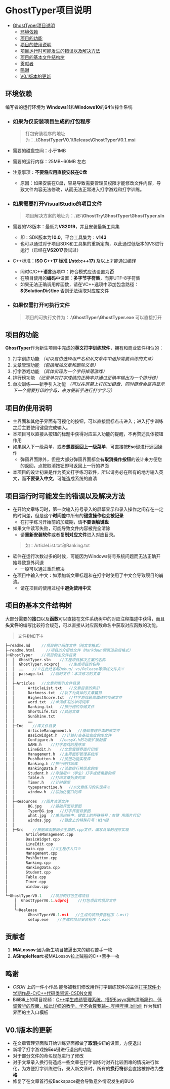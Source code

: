 <!--
 * @Description: 
 * @Author: MALossov
 * @Date: 2021-12-28 13:05:29
 * @LastEditTime: 2021-12-29 21:44:01
 * @LastEditors: MALossov
 * @Reference: 
-->
# GhostTyper项目说明 
- [GhostTyper项目说明](#ghosttyper项目说明)
  - [环境依赖](#环境依赖)
  - [项目的功能](#项目的功能)
  - [项目的使用说明](#项目的使用说明)
  - [项目运行时可能发生的错误以及解决方法](#项目运行时可能发生的错误以及解决方法)
  - [项目的基本文件结构树](#项目的基本文件结构树)
  - [贡献者](#贡献者)
  - [鸣谢](#鸣谢)
  - [V0.1版本的更新](#v01版本的更新)

## 环境依赖 
编写者的运行环境为 **Windows11**和**Windows10**的**64**位操作系统
- ### 如果为仅安装项目生成的打包程序 
  > 打包安装程序的地址为：**.\GhostTyperV0.1\Release\GhostTyperV0.1.msi**
- 需要的磁盘空间：小于1MB
- 需要的运行内存：25MB~60MB 左右
- 注意事项：**不要将应用直接安装在C盘**
    -  原因：如果安装在C盘，容易导致需要管理员权限才能修改文件内容，导致文件内容无法修改，从而无法正常进入打字游戏和打字训练。
- ### 如果需要打开VisualStudio的项目文件
  > 项目解决方案的地址为：**.\E:\GhostTry\GhostTyper\GhostTyper.sln**
- 需要的VS版本：最低为**VS2019**，并且安装最新工具集
    - 即：SDK版本为**10.0**，平台工具集为：**v143**
    - 也可以通过对于项目SDK和工具集的重新定向，以此通过低版本的VS进行运行（已经在**VS2017**尝试过）
- C++标准：**ISO C++17 标准 (/std:c++17)** 及以上才能通过编译
    - 同时C/C++**语言**选项中：符合模式应该设置为**否**
    - 在项目使用的**编码**中设置：**多字节字符集**，而非UTF-8字符集
    - 如果无法正确调用库函数，请在VC++选项中添加包含路径：**$(SolutionDir)\Inc** 否则无法读取对应库文件

- ### 如果仅需打开可执行文件
  >项目的可执行文件为：**.\GhostTyper\GhostTyper.exe** 可以直接打开
  </p>
  
## 项目的功能
**GhostTyper**作为新生项目中完成的**英文打字训练软件**，拥有和商业软件相似的：
1. 打字训练功能 *（可以自由选择用户名和从文章库中选择需要训练的文章）*
2. 文章管理功能 *（包括增加文章和删除文章）*
3. 打字游戏功能 *（具体实现为一个字符掉落游戏）*
4. 排行榜功能 *（记录单次打字成绩的正确率并通过正确率输出为一个排行榜）*
5. 单次训练——新手引入功能 *（可以在屏幕上打印出键盘，同时键盘会高亮显示下一个需要打印的字母，来方便新手进行打字学习）*
</p>

## 项目的使用说明
- 主界面和其他子界面有可视化的按钮，可以直接鼠标点击进入；进入打字训练之后主要使用键盘完成输入。
- 本项目可以直接从按钮的标题中获得对应进入功能的提醒，不再赘述具体按钮作用
- 如果误入下一级菜单，或者**想要返回上一级菜单**，可直接按**Esc**键进行返回操作
  - 弹窗界面除外，但是大部分弹窗界面都会有**取消操作按钮**的设计来方便您的返回，点按取消按钮即可返回上一行的界面
- 本项目的设计初衷是作为英文打字练习软件，所以请务必在所有的地方输入英文，而**不要录入中文**，可能造成系统的崩溃</p> 

## 项目运行时可能发生的错误以及解决方法
- 在开始文章练习时，第一次输入符号录入的屏幕显示和录入操作之间存在一定的时间差，但是这个**时间差**中所有的**键盘操作也会被记录**
  - 在打字练习开始前的加载期，请**不要误触键盘**
- 如果文件读写失败，可能导致文件内容被完全清除
  - 请**重新安装软件**或者**复制对应文件**进入对应目录。
  >如：ArticleList.txt和Ranking.txt
- 软件在运行次数过多的时候，可能因为Windows符号系统问题而无法正确开始导致意外闪退
  - 一般可以通过重启解决
- 在项目中输入中文：如添加新文章标题和在打字时使用了中文会导致项目的崩溃。
  - 请在项目的使用过程中**避免使用中文**</p>

## 项目的基本文件结构树
大部分需要的**接口**以及**函数**可以直接在文件系统树中的对应注释描述中获得，而且**头文件**的编写比较符合规范，可以直接从对应函数命名中获取对应函数的功能。
>文件树如下↓
```cpp
├─readme.md     //项目的介绍性文件（纯文本格式）
├─readme.html     //项目的介绍性文件（Markdown网页渲染后格式）
├─GhostTyper    //项目的主文件目录
│  │  GhostTyper.sln    //工程项目解决方案的名称
│  │  GhostTyper.vcxproj    //生成项目的名称
│  │  ……    //※在此处省略Debug/.vs/Release等调试文件夹※
│  │  passage.txt   //临时文件：本次练习的文章
│  │  
│  ├─Articles   //文章和索引文件目录
│  │      ArticleList.txt   //文章目录的索引
│  │      Darkness.txt  //以下为具体的文章篇目
│  │      HighestScore.txt  //打字游戏最高成绩的存储文件
│  │      word.txt  //单词练习的单词词库
│  │      Ranking.txt   //排行榜的存储文件
│  │      ShortLife.txt //其他文章
│  │      SunShine.txt
│  │      ……
│  ├─Inc    //库文件目录
│  │      ArticleManagement.h   //基础管理界面的库文件
│  │      BasicWidget.h  //计算打表基础宽度的库文件
│  │      Configure.h   //easyX.h的功能扩展配置
│  │      GAME.h    //打字游戏的程序库
│  │      LineEdit.h    //文章管理界面打印库
│  │      Management.h  //主界面即管理系统库
│  │      PushButton.h  //按钮功能实现库
│  │      Ranking.h //排行榜打印库
│  │      RankingData.h //读取排行榜信息的库
│  │      Student.h //存储用户（学生）打字成绩需要的库
│  │      Table.h   //打印文章列表的库
│  │      Timer.h   //计时器库
│  │      typeparactise.h   //※文章练习的实现库※
│  │      window.h  //初始化窗口的库
│  │      
│  ├─Resources  //图片资源文件
│  │      BG.jpg    //基础界面背景图
│  │      TyperBG.jpg   //打字界面背景图
│  │      what.jpg  //单词训练中，键盘上的特殊符号：右键 用图片打印
│  │      windos.jpg    //键盘上的特殊符号：Win键
│  │      
│  ├─Src    //根据库函数同步生成的.cpp文件，编写具体的程序实现
│        ArticleManagement.cpp
│        BasicWidget.cpp
│        LineEdit.cpp
│        main.cpp   //※主程序入口※
│        Management.cpp
│        PushButton.cpp
│        Ranking.cpp
│        RankingData.cpp
│        Student.cpp
│        Table.cpp
│        Timer.cpp
│        window.cpp
│ 
└─GhostTyperV0.1    //项目的打包生成项目
    │  GhostTyperV0.1.vdproj    //打包项目的项目文件
    │  
    └─Realease
          GhostTyperV0.1.msi   //生成的项目安装程序（.msi)
          setup.exe    //生成的项目安装程序（.exe）   
```
</p>

## 贡献者
1. **MALossov**:因为新生项目被逼出来的编程苦手一枚
2. **ASimpleHeart**:被MALossov拉上贼船的C++苦手一枚
## 鸣谢
- *CSDN* 上的一件小作品 能够被我们修改用作打字训练软件的主体[打字软件小学期作品-C/C++代码类资源-CSDN文库](https://download.csdn.net/download/lurenchengwangji/10680103)
- BiliBili上的项目视频：[C++学生成绩管理系统，搭配Easyx拥有清晰简约，低调奢华的界面，如此详细的教学，学不会算我输~_哔哩哔哩_bilibili](https://www.bilibili.com/video/BV1uf4y1L75v?share_source=copy_web) 作为我们界面的主入口模板

## V0.1版本的更新
- 在文章管理界面和开始训练界面都做了**取消**按钮的设置，方便退出
- 新增了打字游戏按**Esc**键进行退出的功能
- 对于部分文件的命名规范进行了修改
- 对于文章录入换行符造成一些文章在打字训练时对齐比较困难的情况进行优化，为方便打字训练进行，录入新文章时，所有的**换行符**都会直接被修改为**空格**
- 修复了在文章首行按Backspace键会导致意外情况发生的BUG
</p>